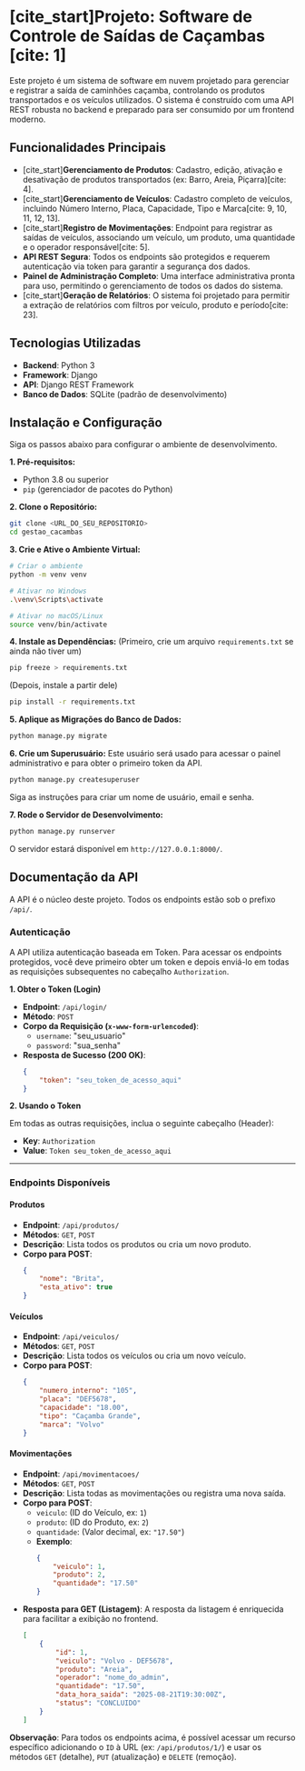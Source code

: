 # [cite_start]Projeto: Software de Controle de Saídas de Caçambas [cite: 1]

Este projeto é um sistema de software em nuvem projetado para gerenciar e registrar a saída de caminhões caçamba, controlando os produtos transportados e os veículos utilizados. O sistema é construído com uma API REST robusta no backend e preparado para ser consumido por um frontend moderno.

## Funcionalidades Principais

* [cite_start]**Gerenciamento de Produtos**: Cadastro, edição, ativação e desativação de produtos transportados (ex: Barro, Areia, Piçarra)[cite: 4].
* [cite_start]**Gerenciamento de Veículos**: Cadastro completo de veículos, incluindo Número Interno, Placa, Capacidade, Tipo e Marca[cite: 9, 10, 11, 12, 13].
* [cite_start]**Registro de Movimentações**: Endpoint para registrar as saídas de veículos, associando um veículo, um produto, uma quantidade e o operador responsável[cite: 5].
* **API REST Segura**: Todos os endpoints são protegidos e requerem autenticação via token para garantir a segurança dos dados.
* **Painel de Administração Completo**: Uma interface administrativa pronta para uso, permitindo o gerenciamento de todos os dados do sistema.
* [cite_start]**Geração de Relatórios**: O sistema foi projetado para permitir a extração de relatórios com filtros por veículo, produto e período[cite: 23].

## Tecnologias Utilizadas

* **Backend**: Python 3
* **Framework**: Django
* **API**: Django REST Framework
* **Banco de Dados**: SQLite (padrão de desenvolvimento)

## Instalação e Configuração

Siga os passos abaixo para configurar o ambiente de desenvolvimento.

**1. Pré-requisitos:**
* Python 3.8 ou superior
* `pip` (gerenciador de pacotes do Python)

**2. Clone o Repositório:**
```bash
git clone <URL_DO_SEU_REPOSITORIO>
cd gestao_cacambas
```

**3. Crie e Ative o Ambiente Virtual:**
```bash
# Criar o ambiente
python -m venv venv

# Ativar no Windows
.\venv\Scripts\activate

# Ativar no macOS/Linux
source venv/bin/activate
```

**4. Instale as Dependências:**
(Primeiro, crie um arquivo `requirements.txt` se ainda não tiver um)
```bash
pip freeze > requirements.txt
```
(Depois, instale a partir dele)
```bash
pip install -r requirements.txt
```

**5. Aplique as Migrações do Banco de Dados:**
```bash
python manage.py migrate
```

**6. Crie um Superusuário:**
Este usuário será usado para acessar o painel administrativo e para obter o primeiro token da API.
```bash
python manage.py createsuperuser
```
Siga as instruções para criar um nome de usuário, email e senha.

**7. Rode o Servidor de Desenvolvimento:**
```bash
python manage.py runserver
```
O servidor estará disponível em `http://127.0.0.1:8000/`.

## Documentação da API

A API é o núcleo deste projeto. Todos os endpoints estão sob o prefixo `/api/`.

### Autenticação

A API utiliza autenticação baseada em Token. Para acessar os endpoints protegidos, você deve primeiro obter um token e depois enviá-lo em todas as requisições subsequentes no cabeçalho `Authorization`.

**1. Obter o Token (Login)**

* **Endpoint**: `/api/login/`
* **Método**: `POST`
* **Corpo da Requisição (`x-www-form-urlencoded`)**:
    * `username`: "seu_usuario"
    * `password`: "sua_senha"
* **Resposta de Sucesso (200 OK)**:
    ```json
    {
        "token": "seu_token_de_acesso_aqui"
    }
    ```

**2. Usando o Token**

Em todas as outras requisições, inclua o seguinte cabeçalho (Header):

* **Key**: `Authorization`
* **Value**: `Token seu_token_de_acesso_aqui`

---

### Endpoints Disponíveis

#### Produtos
* **Endpoint**: `/api/produtos/`
* **Métodos**: `GET`, `POST`
* **Descrição**: Lista todos os produtos ou cria um novo produto.
* **Corpo para POST**:
    ```json
    {
        "nome": "Brita",
        "esta_ativo": true
    }
    ```

#### Veículos
* **Endpoint**: `/api/veiculos/`
* **Métodos**: `GET`, `POST`
* **Descrição**: Lista todos os veículos ou cria um novo veículo.
* **Corpo para POST**:
    ```json
    {
        "numero_interno": "105",
        "placa": "DEF5678",
        "capacidade": "18.00",
        "tipo": "Caçamba Grande",
        "marca": "Volvo"
    }
    ```

#### Movimentações
* **Endpoint**: `/api/movimentacoes/`
* **Métodos**: `GET`, `POST`
* **Descrição**: Lista todas as movimentações ou registra uma nova saída.
* **Corpo para POST**:
    * `veiculo`: (ID do Veículo, ex: `1`)
    * `produto`: (ID do Produto, ex: `2`)
    * `quantidade`: (Valor decimal, ex: `"17.50"`)
    * **Exemplo**:
        ```json
        {
            "veiculo": 1,
            "produto": 2,
            "quantidade": "17.50"
        }
        ```
* **Resposta para GET (Listagem)**: A resposta da listagem é enriquecida para facilitar a exibição no frontend.
    ```json
    [
        {
            "id": 1,
            "veiculo": "Volvo - DEF5678",
            "produto": "Areia",
            "operador": "nome_do_admin",
            "quantidade": "17.50",
            "data_hora_saida": "2025-08-21T19:30:00Z",
            "status": "CONCLUIDO"
        }
    ]
    ```
**Observação**: Para todos os endpoints acima, é possível acessar um recurso específico adicionando o `ID` à URL (ex: `/api/produtos/1/`) e usar os métodos `GET` (detalhe), `PUT` (atualização) e `DELETE` (remoção).